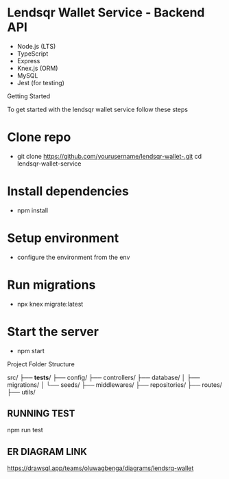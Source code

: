 # Lendsqr Wallet Service - Backend API

- Node.js (LTS)
- TypeScript
- Express
- Knex.js (ORM)
- MySQL
- Jest (for testing)

Getting Started

To get started with the lendsqr wallet service follow these steps

# Clone repo

- git clone https://github.com/yourusername/lendsqr-wallet-.git
  cd lendsqr-wallet-service

# Install dependencies

- npm install

# Setup environment

- configure the environment from the env

# Run migrations

- npx knex migrate:latest

# Start the server

- npm start

Project Folder Structure

src/
├── **tests**/
├── config/
├── controllers/
├── database/
│ ├── migrations/
│ └── seeds/
├── middlewares/
├── repositories/
├── routes/
├── utils/

## RUNNING TEST

npm run test

## ER DIAGRAM LINK

https://drawsql.app/teams/oluwagbenga/diagrams/lendsrq-wallet
